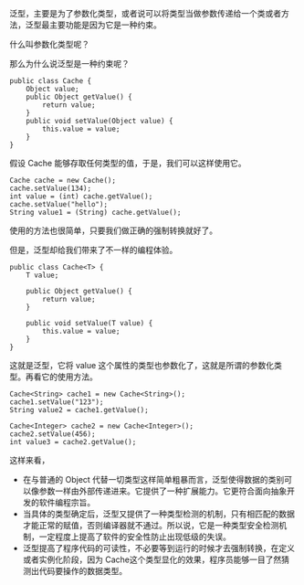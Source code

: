 泛型，主要是为了参数化类型，或者说可以将类型当做参数传递给一个类或者方法，泛型最主要功能是因为它是一种约束。

什么叫参数化类型呢？

那么为什么说泛型是一种约束呢？

```
public class Cache {
	Object value;
	public Object getValue() {
		return value;
	}
	public void setValue(Object value) {
		this.value = value;
	}
}
```

假设 Cache 能够存取任何类型的值，于是，我们可以这样使用它。

```
Cache cache = new Cache();
cache.setValue(134);
int value = (int) cache.getValue();
cache.setValue("hello");
String value1 = (String) cache.getValue();
```

使用的方法也很简单，只要我们做正确的强制转换就好了。

但是，泛型却给我们带来了不一样的编程体验。

```
public class Cache<T> {
	T value;

	public Object getValue() {
		return value;
	}

	public void setValue(T value) {
		this.value = value;
	}
}
```
这就是泛型，它将 value 这个属性的类型也参数化了，这就是所谓的参数化类型。再看它的使用方法。
```
Cache<String> cache1 = new Cache<String>();
cache1.setValue("123");
String value2 = cache1.getValue();
		
Cache<Integer> cache2 = new Cache<Integer>();
cache2.setValue(456);
int value3 = cache2.getValue();

```
这样来看，
- 在与普通的 Object 代替一切类型这样简单粗暴而言，泛型使得数据的类别可以像参数一样由外部传递进来。它提供了一种扩展能力。它更符合面向抽象开发的软件编程宗旨。
- 当具体的类型确定后，泛型又提供了一种类型检测的机制，只有相匹配的数据才能正常的赋值，否则编译器就不通过。所以说，它是一种类型安全检测机制，一定程度上提高了软件的安全性防止出现低级的失误。
- 泛型提高了程序代码的可读性，不必要等到运行的时候才去强制转换，在定义或者实例化阶段，因为 Cache<String>这个类型显化的效果，程序员能够一目了然猜测出代码要操作的数据类型。